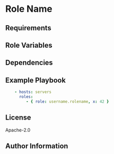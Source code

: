 # Role Name

<!-- A brief description of the role goes here. -->

## Requirements

<!--
Any pre-requisites that may not be covered by Ansible itself or the role should be
mentioned here.
For instance, if the role uses the EC2 module, it may be a good idea to mention in this section that the boto package is required.
-->

## Role Variables

<!--
A description of the settable variables for this role should go here, including any variables that are in defaults/main.yml, vars/main.yml, and any variables that can/should be set via parameters to the role. Any variables that are read from other roles and/or the global scope (ie. hostvars, group vars, etc.) should be mentioned here as well.
-->

## Dependencies

<!--
A list of other roles hosted on Galaxy should go here, plus any details in regards to parameters that may need to be set for other roles, or variables that are used from other roles.

Use https://galaxy.ansible.com/EGI-Foundation/ roles first if possible.
-->

## Example Playbook

<!--
Including an example of how to use your role (for instance, with variables
passed in as parameters) is always nice for users too:
-->

```yaml
    - hosts: servers
      roles:
         - { role: username.rolename, x: 42 }
```

## License

Apache-2.0

## Author Information

<!--
Add the relevant contributors
-->
